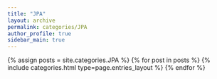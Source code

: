 ```yaml
---
title: "JPA"
layout: archive
permalink: categories/JPA
author_profile: true
sidebar_main: true
---
```


{% assign posts = site.categories.JPA %}
{% for post in posts %} {% include categories.html type=page.entries_layout %} {% endfor %}
